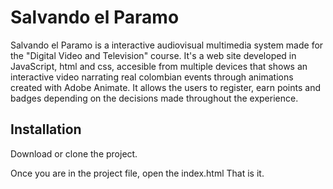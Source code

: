 # Salvando el Paramo

Salvando el Paramo is a interactive audiovisual multimedia system made for the "Digital Video and Television" course. It's a web site developed in JavaScript, html and css, accesible from multiple devices that shows an interactive video narrating real colombian events through animations created with Adobe Animate. It allows the users to register, earn points and badges depending on the decisions made throughout the experience.

## Installation

Download or clone the project.

Once you are in the project file, open the index.html 
That is it. 

